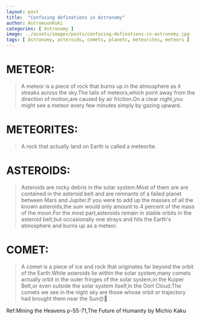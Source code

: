 ```yaml
---
layout: post
title:  "Confusing definations in Astronomy"
author: AstromuonKuki
categories: [ Astronomy ]
image: ../assets/images/posts/confusing-definations-in-astronomy.jpg
tags: [ Astronomy, asteroids, comets, planets, meteorites, meteors ]
---
```

# METEOR:
> A meteor is a piece of rock that burns up in the atmosphere as it streaks across the sky.The tails of meteors,which point away from the direction of motion,are caused by air friction.On a clear night,you might see a meteor every few minutes simply by gazing upward.

# METEORITES:
> A rock that actually land on Earth is called  a meteorite.

# ASTEROIDS:
> Asteroids are rocky debris in the solar system.Most of them are are contained in the asteroid belt and are remnants of a failed planet between Mars and Jupiter.If you were to add up the masses of all the known asteroids,the sum would only amount to 4 percent of the mass of the moon.For the most part,asteroids remain in stable orbits in the asteroid belt,but occasionally one strays and hits the Earth's atmosphere and burns up as a meteor.

# COMET:
> A comet is a piece of ice and rock that originates far beyond the orbit of the Earth.While asteroids lie within the solar system,many comets actually orbit in the outer fringes of the solar system,in the Kuiper Belt,or even outside the solar system itself,in the Oort Cloud.The comets we see in the night sky are those whose orbit or trajectory had brought them near the Sun🌞🚀

Ref:Mining the Heavens p-55-71,The Future of Humanity by Michio Kaku